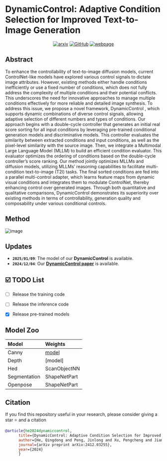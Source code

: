 # DynamicControl: Adaptive Condition Selection for Improved Text-to-Image Generation

<div style="display: flex; justify-content: center; align-items: center;">
  <a href="https://arxiv.org/abs/2412.03255" style="margin: 0 2px;">
    <img src='https://img.shields.io/badge/arXiv-2411.10499-red?style=flat&logo=arXiv&logoColor=red' alt='arxiv'>
  </a>
  <a href="https://github.com/hithqd/DynamicControl" style="margin: 0 2px;">
    <img src='https://img.shields.io/badge/GitHub-Repo-blue?style=flat&logo=GitHub' alt='GitHub'>
  </a>
  <a href='https://hithqd.github.io/projects/Dynamiccontrol/' style="margin: 0 2px;">
    <img src='https://img.shields.io/badge/Webpage-Project-silver?style=flat&logo=&logoColor=orange' alt='webpage'>
  </a>
</div>

## Abstract
To enhance the controllability of text-to-image diffusion models, current ControlNet-like models have explored various control signals to dictate image attributes. However, existing methods either handle conditions inefficiently or use a fixed number of conditions, which does not fully address the complexity of multiple conditions and their potential conflicts. This underscores the need for innovative approaches to manage multiple conditions effectively for more reliable and detailed image synthesis. To address this issue, we propose a novel framework, DynamicControl , which supports dynamic combinations of diverse control signals, allowing adaptive selection of different numbers and types of conditions. Our approach begins with a double-cycle controller that generates an initial real score sorting for all input conditions by leveraging pre-trained conditional generation models and discriminative models. This controller evaluates the similarity between extracted conditions and input conditions, as well as the pixel-level similarity with the source image. Then, we integrate a Multimodal Large Language Model (MLLM) to build an efficient condition evaluator. This evaluator optimizes the ordering of conditions based on the double-cycle controller’s score ranking. Our method jointly optimizes MLLMs and diffusion models, utilizing MLLMs’ reasoning capabilities to facilitate multi-condition text-to-image (T2I) tasks. The final sorted conditions are fed into a parallel multi-control adapter, which learns feature maps from dynamic visual conditions and integrates them to modulate ControlNet, thereby enhancing control over generated images. Through both quantitative and qualitative comparisons, DynamicControl demonstrates its superiority over existing methods in terms of controllability, generation quality and composability under various conditional controls.

## Method
![image](../main/assets/framework.png) 

## Updates
- **`2025/01/09`**: The model of our **DynamicControl** is available.
- **`2024/12/04`**: Our [**DynamicControl paper**](https://arxiv.org/abs/2412.03255) is available.


## :ballot_box_with_check: TODO List
- [ ] Release the training code
- [ ] Release the inference code
- [x] Release pre-trained models


## Model Zoo
| Model | Weights | 
| :---- | :---- | 
| Canny | [model](https://drive.google.com/file/d/15WjhB5tkNpeQ39eh95yEUY4p8Q0v9TpF/view?usp=sharing) | 
| Depth | [model] |
| Hed | ScanObjectNN |
| Segmentation | ShapeNetPart |
| Openpose | ShapeNetPart |
  

## Citation

If you find this repository useful in your research, please consider giving a star ⭐ and a citation
```bibtex
@article{he2024dynamiccontrol,
      title={DynamicControl: Adaptive Condition Selection for Improved Text-to-Image Generation},
      author={He, Qingdong and Peng, Jinlong and Xu, Pengcheng and Jiang, Boyuan and Hu, Xiaobin and Luo, Donghao and Liu, Yong and Wang, Yabiao and Wang, Chengjie and Li, Xiangtai and Zhang, Jiangning},
      journal={arXiv preprint arXiv:2412.03255},
      year={2024}
      }
